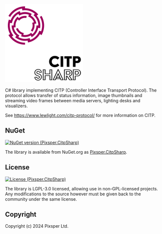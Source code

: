 <img src="/resources/CitpSharpLogo-Alpha.png" width="256" alt="CITPSharp">

C# library implementing CITP (Controller Interface Transport Protocol). The protocol allows transfer of status information, image thumbnails and streaming video frames between media servers, lighting desks and visualizers.

See https://www.lewlight.com/citp-protocol/ for more information on CITP.

## NuGet

[![NuGet version (Pixsper.CitpSharp)](https://img.shields.io/nuget/v/Pixsper.CitpSharp?logo=nuget)](https://www.nuget.org/packages/Pixsper.CitpSharp)

The library is available from NuGet.org as [Pixsper.CitpSharp](https://www.nuget.org/packages/Pixsper.CitpSharp).

## License

[![License (Pixsper.CitpSharp)](https://img.shields.io/github/license/pixsper/citpsharp)](/LICENSE)

The library is LGPL-3.0 licensed, allowing use in non-GPL-licensed projects. Any modifications to the source however must be given back to the community under the same license.

## Copyright

Copyright (c) 2024 Pixsper Ltd.